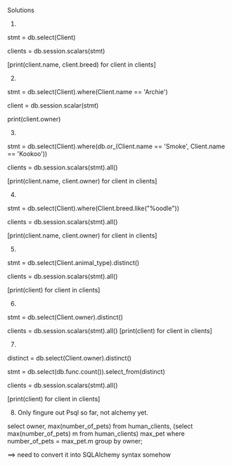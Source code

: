 Solutions

1. 
stmt = db.select(Client) 

clients = db.session.scalars(stmt) 

[print(client.name, client.breed) for client in clients]



2.
stmt = db.select(Client).where(Client.name == 'Archie') 

client = db.session.scalar(stmt) 

print(client.owner)



3.
stmt = db.select(Client).where(db.or_(Client.name == 'Smoke', Client.name == 'Kookoo')) 

clients = db.session.scalars(stmt).all() 

[print(client.name, client.owner) for client in clients]



4.
stmt = db.select(Client).where(Client.breed.like("%oodle")) 

clients = db.session.scalars(stmt).all() 

[print(client.name, client.owner) for client in clients]

5.
stmt = db.select(Client.animal_type).distinct() 

clients = db.session.scalars(stmt).all()

[print(client) for client in clients]

6.
stmt = db.select(Client.owner).distinct() 

clients = db.session.scalars(stmt).all() 
[print(client) for client in clients]

7. 
distinct = db.select(Client.owner).distinct()

stmt = db.select(db.func.count()).select_from(distinct) 

clients = db.session.scalars(stmt).all() 

[print(client) for client in clients]


8. Only fingure out Psql so far, not alchemy yet. 

select owner, max(number_of_pets) from human_clients, (select max(number_of_pets) m from human_clients) max_pet where number_of_pets = max_pet.m group by owner;

==> need to convert it into SQLAlchemy syntax somehow
